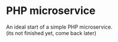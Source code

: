 # PHP microservice
An ideal start of a simple PHP microservice.<br />
(its not finished yet, come back later)